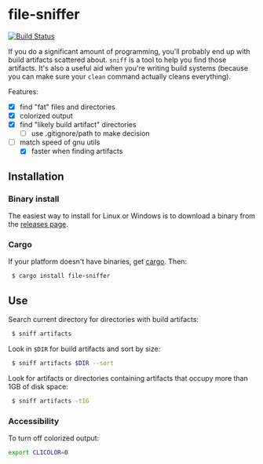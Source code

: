 # file-sniffer

[![Build Status](https://travis-ci.org/vmchale/file-sniffer.svg?branch=master)](https://travis-ci.org/vmchale/file-sniffer)

If you do a significant amount of programming, you'll probably end up with
build artifacts scattered about. `sniff` is a tool to help you find those
artifacts. It's also a useful aid when you're writing build systems 
(because you can make sure your `clean` command actually cleans everything).

Features:
  - [x] find "fat" files and directories
  - [x] colorized output
  - [x] find "likely build artifact" directories
    - [ ] use .gitignore/path to make decision
  - [ ] match speed of gnu utils
    - [x] faster when finding artifacts

## Installation

### Binary install

The easiest way to install for Linux or Windows is to download a binary from the [releases
page](https://github.com/vmchale/file-sniffer/releases).

### Cargo

If your platform doesn't have binaries, get [cargo](https://rustup.rs/). Then:

```bash
 $ cargo install file-sniffer
```

## Use

Search current directory for directories with build artifacts:

```bash
 $ sniff artifacts
```

Look in `$DIR` for build artifacts and sort by size:

```bash
 $ sniff artifacts $DIR --sort
```

Look for artifacts or directories containing artifacts that occupy more than 1GB of disk space:


```bash
 $ sniff artifacts -t1G
```

### Accessibility

To turn off colorized output:

```bash
export CLICOLOR=0
```
